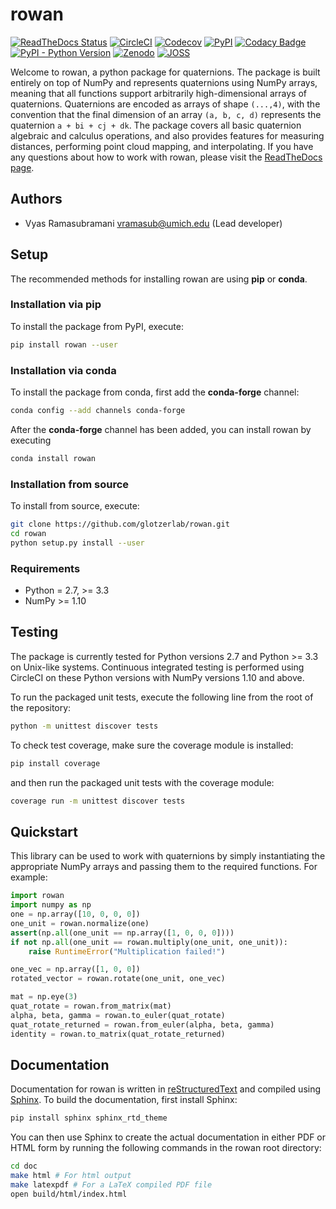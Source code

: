 # rowan

[![ReadTheDocs Status](https://readthedocs.org/projects/rowan/badge/?version=latest)](http://rowan.readthedocs.io/en/latest/?badge=latest)
[![CircleCI](https://circleci.com/gh/glotzerlab/rowan.svg?style=svg)](https://circleci.com/gh/glotzerlab/rowan)
[![Codecov](https://codecov.io/gh/glotzerlab/rowan/branch/master/graph/badge.svg)](https://codecov.io/gh/glotzerlab/rowan)
[![PyPI](https://img.shields.io/pypi/v/rowan.svg)](https://pypi.org/project/rowan/)
[![Codacy Badge](https://api.codacy.com/project/badge/Grade/44a7677f2d7341e68a8338d1513f71e9)](https://www.codacy.com/app/vramasub/rowan)
[![PyPI - Python Version](https://img.shields.io/pypi/pyversions/rowan.svg)](https://github.com/glotzerlab/rowan/)
[![Zenodo](https://zenodo.org/badge/DOI/10.5281/zenodo.1323676.svg)](https://doi.org/10.5281/zenodo.1323676)
[![JOSS](http://joss.theoj.org/papers/10.21105/joss.00787/status.svg)](https://doi.org/10.21105/joss.00787)


Welcome to rowan, a python package for quaternions.
The package is built entirely on top of NumPy and represents quaternions using NumPy arrays, meaning that all functions support arbitrarily high-dimensional arrays of quaternions.
Quaternions are encoded as arrays of shape `(...,4)`, with the convention that the final dimension of an array `(a, b, c, d)` represents the quaternion `a + bi + cj + dk`.
The package covers all basic quaternion algebraic and calculus operations, and also provides features for measuring distances, performing point cloud mapping, and interpolating.
If you have any questions about how to work with rowan, please visit the
[ReadTheDocs page](http://rowan.readthedocs.io/en/latest/).

## Authors

* Vyas Ramasubramani <vramasub@umich.edu> (Lead developer)

## Setup

The recommended methods for installing rowan are using **pip** or **conda**.

### Installation via pip

To install the package from PyPI, execute:
```bash
pip install rowan --user
```

### Installation via conda

To install the package from conda, first add the **conda-forge** channel:
```bash
conda config --add channels conda-forge
```

After the **conda-forge** channel has been added, you can install rowan by
executing
```bash
conda install rowan
```

### Installation from source

To install from source, execute:
```bash
git clone https://github.com/glotzerlab/rowan.git
cd rowan
python setup.py install --user
```

### Requirements

* Python = 2.7, >= 3.3
* NumPy >= 1.10

## Testing

The package is currently tested for Python versions 2.7 and Python >= 3.3 on Unix-like systems.
Continuous integrated testing is performed using CircleCI on these Python versions with NumPy versions 1.10 and above.

To run the packaged unit tests, execute the following line from the root of the repository:

```bash
python -m unittest discover tests
```

To check test coverage, make sure the coverage module is installed:

```bash
pip install coverage
```

and then run the packaged unit tests with the coverage module:

```bash
coverage run -m unittest discover tests
```

## Quickstart
This library can be used to work with quaternions by simply instantiating the appropriate NumPy arrays and passing them to the required functions.
For example:

```python
import rowan
import numpy as np
one = np.array([10, 0, 0, 0])
one_unit = rowan.normalize(one)
assert(np.all(one_unit == np.array([1, 0, 0, 0])))
if not np.all(one_unit == rowan.multiply(one_unit, one_unit)):
    raise RuntimeError("Multiplication failed!")

one_vec = np.array([1, 0, 0])
rotated_vector = rowan.rotate(one_unit, one_vec)

mat = np.eye(3)
quat_rotate = rowan.from_matrix(mat)
alpha, beta, gamma = rowan.to_euler(quat_rotate)
quat_rotate_returned = rowan.from_euler(alpha, beta, gamma)
identity = rowan.to_matrix(quat_rotate_returned)
```

## Documentation
Documentation for rowan is written in [reStructuredText](http://docutils.sourceforge.net/rst.html) and compiled using [Sphinx](http://www.sphinx-doc.org/en/master/).
To build the documentation, first install Sphinx:

```bash
pip install sphinx sphinx_rtd_theme
```

You can then use Sphinx to create the actual documentation in either PDF or HTML form by running the following commands in the rowan root directory:

```bash
cd doc
make html # For html output
make latexpdf # For a LaTeX compiled PDF file
open build/html/index.html
```
